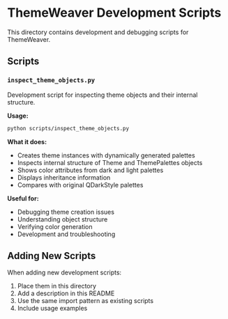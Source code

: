 # ThemeWeaver Development Scripts

This directory contains development and debugging scripts for ThemeWeaver.

## Scripts

### `inspect_theme_objects.py`
Development script for inspecting theme objects and their internal structure.

**Usage:**
```bash
python scripts/inspect_theme_objects.py
```

**What it does:**
- Creates theme instances with dynamically generated palettes
- Inspects internal structure of Theme and ThemePalettes objects
- Shows color attributes from dark and light palettes
- Displays inheritance information
- Compares with original QDarkStyle palettes

**Useful for:**
- Debugging theme creation issues
- Understanding object structure
- Verifying color generation
- Development and troubleshooting

## Adding New Scripts

When adding new development scripts:
1. Place them in this directory
2. Add a description in this README
3. Use the same import pattern as existing scripts
4. Include usage examples 
